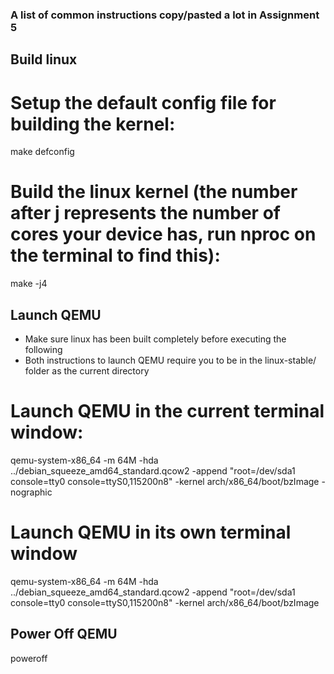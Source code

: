 ### A list of common instructions copy/pasted a lot in Assignment 5


## Build linux

# Setup the default config file for building the kernel:
make defconfig

# Build the linux kernel (the number after j represents the number of cores your device has, run nproc on the terminal to find this):
make -j4 


## Launch QEMU
- Make sure linux has been built completely before executing the following
- Both instructions to launch QEMU require you to be in the linux-stable/ folder as the current directory

# Launch QEMU in the current terminal window:
qemu-system-x86_64 -m 64M -hda ../debian_squeeze_amd64_standard.qcow2 -append "root=/dev/sda1 console=tty0 console=ttyS0,115200n8" -kernel arch/x86_64/boot/bzImage -nographic

# Launch QEMU in its own terminal window
qemu-system-x86_64 -m 64M -hda ../debian_squeeze_amd64_standard.qcow2 -append "root=/dev/sda1 console=tty0 console=ttyS0,115200n8" -kernel arch/x86_64/boot/bzImage


## Power Off QEMU

poweroff